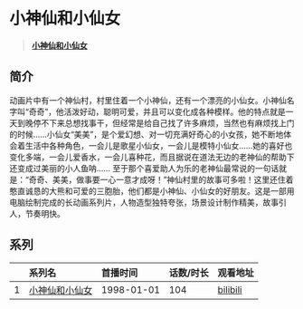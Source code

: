 # 小神仙和小仙女


> <u>**[小神仙和小仙女](http://bgm.tv/subject/63280)**</u>

## 简介


动画片中有一个神仙村，村里住着一个小神仙，还有一个漂亮的小仙女。小神仙名字叫“奇奇”，他活泼好动，聪明可爱，并且可以变化成各种模样。他的特点就是一天到晚停不下来总想找事干，但经常是给自己找了许多麻烦，当然也有麻烦找上门的时候……小仙女“美美”，是个爱幻想、对一切充满好奇心的小女孩，她不断地体会着生活中各种角色，一会儿是歌星小仙女，一会儿是模特小仙女……她的喜好也变化多端，一会儿爱香水，一会儿喜种花，而且据说在道法无边的老神仙的帮助下还变成过美丽的小人鱼呐……
至于那个喜爱助人为乐的老神仙最常说的一句话就是：“奇奇、美美，做事要一心一意才成呀！”神仙村里的故事可多啦！这里还住着憨直诚恳的大熊和可爱的三胞胎，他们都是小神仙、小仙女的好朋友。这是一部用电脑绘制完成的长动画系列片，人物造型独特夸张，场景设计制作精美，故事引人，节奏明快。





## 系列

|     |   系列名   |   首播时间  | 话数/时长  | 观看地址 |
|:---  |:------    |:----      |:---       |:---  |
| 1 |[小神仙和小仙女](https://bgm.tv/subject/63280)| 1998-01-01 | 104 | [bilibili](https://www.bilibili.com/video/BV12W411u7B) |


